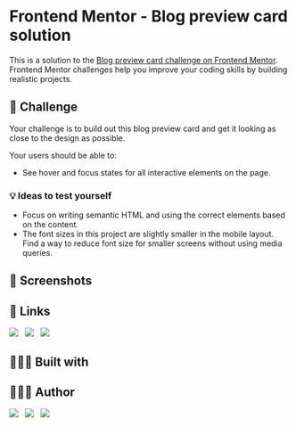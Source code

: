 # Frontend Mentor - Blog preview card solution

This is a solution to the [Blog preview card challenge on Frontend Mentor](https://www.frontendmentor.io/challenges/blog-preview-card-ckPaj01IcS). Frontend Mentor challenges help you improve your coding skills by building realistic projects.

## 💪 Challenge

Your challenge is to build out this blog preview card and get it looking as close to the design as possible.

Your users should be able to:

- See hover and focus states for all interactive elements on the page.

### 💡 Ideas to test yourself

- Focus on writing semantic HTML and using the correct elements based on the content.
- The font sizes in this project are slightly smaller in the mobile layout. Find a way to reduce font size for smaller screens without using media queries.

## 📸 Screenshots

<!-- TODO: add images -->

## 🔗 Links

[![](https://img.shields.io/badge/GitHub-181717.svg?style=for-the-badge&logo=GitHub&logoColor=white)]()&nbsp;&nbsp;
[![](https://img.shields.io/badge/GitHub%20Pages-222222.svg?style=for-the-badge&logo=GitHub-Pages&logoColor=white)]()&nbsp;&nbsp;
[![](https://img.shields.io/badge/Frontend%20Mentor-3F54A3.svg?style=for-the-badge&logo=Frontend-Mentor&logoColor=white)]()

## 👷🏻‍♀️ Built with

<!-- TODO: add techs -->

## 👩🏻‍💻 Author

[![](https://img.shields.io/badge/GitHub-181717.svg?style=for-the-badge&logo=GitHub&logoColor=white)](https://www.github.com/ipaulaa)&nbsp;&nbsp;
[![](https://img.shields.io/badge/LinkedIn-0A66C2.svg?style=for-the-badge&logo=LinkedIn&logoColor=white)](https://www.linkedin.com/in/ipaulaa)&nbsp;&nbsp;
[![](https://img.shields.io/badge/Frontend%20Mentor-3F54A3.svg?style=for-the-badge&logo=Frontend-Mentor&logoColor=white)](https://www.frontendmentor.io/profile/ipaulaa)
